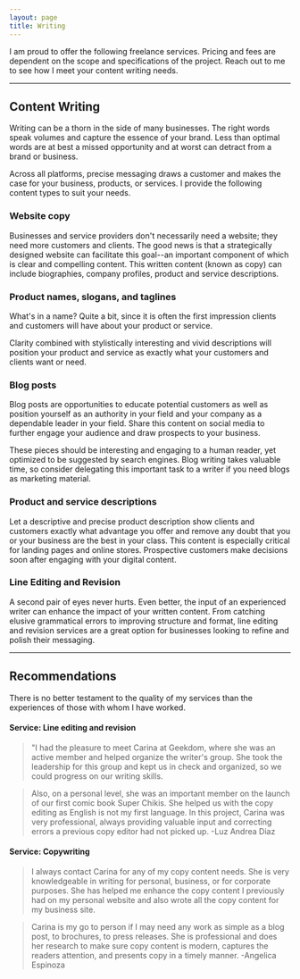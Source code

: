 ```yaml
---
layout: page
title: Writing
---
```



I am proud to offer the following freelance services. Pricing and fees are dependent on the scope and specifications of the project. Reach out to me to see how I meet your content writing needs. 
* * * 

## Content Writing 


Writing can be a thorn in the side of many businesses.
The right words speak volumes and capture the essence of your brand. Less than optimal words are at best a missed opportunity and at worst can detract from a brand or business. 


Across all platforms, precise messaging draws a customer and makes the case for your business, products, or services. I provide the following content types to suit your needs. 

 

### Website copy

Businesses and service providers don't necessarily need a website; they need more customers and clients. The good news is that a strategically designed website can facilitate this goal--an important component of which is clear and compelling content. This written content (known as copy) can include biographies, company profiles, product and service descriptions. 


### Product names, slogans, and taglines

What's in a name? Quite a bit, since it is often the first impression clients and customers will have about your product or service. 

Clarity combined with stylistically interesting and vivid descriptions will position your product and service as exactly what your customers and clients want or need. 



### Blog posts


Blog posts are opportunities to educate potential customers as well as position yourself as an authority in your field and your company as a dependable leader in your field. Share this content on social media to further engage your audience and draw prospects to your business. 

These pieces should be interesting and engaging to a human reader, yet optimized to be suggested by search engines. Blog writing takes valuable time, so consider delegating this important task to a writer if you need blogs as marketing material. 

### Product and service descriptions

Let a descriptive and precise product description show clients and customers exactly what advantage you offer and remove any doubt that you or your business are the best in your class. This content is especially critical for landing pages and online stores. Prospective customers make decisions soon after engaging with your digital content. 


### Line Editing and Revision

A second pair of eyes never hurts. Even better, the input of an experienced writer can enhance the impact of your written content. From catching elusive grammatical errors to improving structure and format, line editing and revision services are a great option for businesses looking to refine and polish their messaging. 


* * * 

## Recommendations

There is no better testament to the quality of my services than the experiences of those with whom I have worked.



#### Service: Line editing and revision


> "I had the pleasure to meet Carina at Geekdom, where she was an active member and helped organize the writer's group. She took the leadership for this group and kept us in check and organized, so we could progress on our writing skills.

>Also, on a personal level, she was an important member on the launch of our first comic book Super Chikis. She helped us with the copy editing as English is not my first language. In this project, Carina was very professional, always providing valuable input and correcting errors a previous copy editor had not picked up. -Luz Andrea Diaz


#### Service: Copywriting

<!--- In general, Carina is a very motivated and detail oriented team mate, where she will be a valuable asset in any team she joins." --->


> I always contact Carina for any of my copy content needs. She is very knowledgeable in writing for personal, business, or for corporate purposes. She has helped me enhance the copy content I previously had on my personal website and also wrote all the copy content for my business site.   

>Carina is my go to person if I may need any work as simple as a blog post, to brochures, to press releases. She is professional and does her research to make sure copy content is modern, captures the readers attention, and presents copy in a timely manner. -Angelica Espinoza
